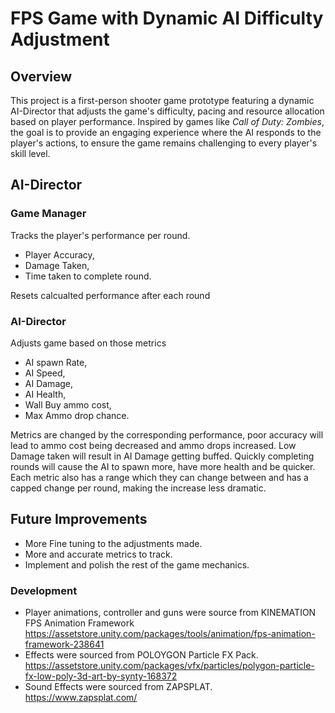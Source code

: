 # FPS Game with Dynamic AI Difficulty Adjustment 

## Overview 
This project is a first-person shooter game prototype featuring a dynamic AI-Director that adjusts the game's difficulty, pacing and resource allocation based on player performance. Inspired by games like _Call of Duty: Zombies_, the goal is to provide an engaging experience where the AI responds to the player's actions, to ensure the game remains challenging to every player's skill level.

## AI-Director  
### Game Manager

Tracks the player's performance per round.
  - Player Accuracy,
  - Damage Taken,
  - Time taken to complete round. 
    
Resets calcualted performance after each round

### AI-Director

Adjusts game based on those metrics
  - AI spawn Rate,
  - AI Speed,
  - AI Damage,
  - AI Health,
  - Wall Buy ammo cost,
  - Max Ammo drop chance. 

Metrics are changed by the corresponding performance, poor accuracy will lead to ammo cost being decreased and ammo drops increased. Low Damage taken will result in AI Damage getting buffed. Quickly completing rounds will cause the AI to spawn more, have more health and be quicker. 
Each metric also has a range which they can change between and has a capped change per round, making the increase less dramatic. 

## Future Improvements 

-  More Fine tuning to the adjustments made.
-  More and accurate metrics to track.
-  Implement and polish the rest of the game mechanics. 

### Development
  - Player animations, controller and guns were source from KINEMATION FPS Animation Framework https://assetstore.unity.com/packages/tools/animation/fps-animation-framework-238641
  - Effects were sourced from POLOYGON Particle FX Pack. https://assetstore.unity.com/packages/vfx/particles/polygon-particle-fx-low-poly-3d-art-by-synty-168372
  - Sound Effects were sourced from ZAPSPLAT. https://www.zapsplat.com/
    
